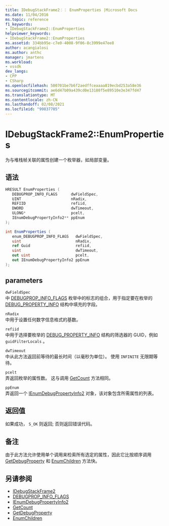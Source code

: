 ```yaml
---
title: IDebugStackFrame2：： EnumProperties |Microsoft Docs
ms.date: 11/04/2016
ms.topic: reference
f1_keywords:
- IDebugStackFrame2::EnumProperties
helpviewer_keywords:
- IDebugStackFrame2::EnumProperties
ms.assetid: 334bb95e-c7e0-4008-9f06-8c3999e47ee8
author: acangialosi
ms.author: anthc
manager: jmartens
ms.workload:
- vssdk
dev_langs:
- CPP
- CSharp
ms.openlocfilehash: 500701be7b6f2aedffceaaaa819ecbd253a58e36
ms.sourcegitcommit: ae6d47b09a439cd0e13180f5e89510e3e347fd47
ms.translationtype: MT
ms.contentlocale: zh-CN
ms.lasthandoff: 02/08/2021
ms.locfileid: "99837705"
---
```

# <a name="idebugstackframe2enumproperties"></a>IDebugStackFrame2::EnumProperties
为与堆栈帧关联的属性创建一个枚举器，如局部变量。

## <a name="syntax"></a>语法

```cpp
HRESULT EnumProperties ( 
   DEBUGPROP_INFO_FLAGS      dwFieldSpec,
   UINT                      nRadix,
   REFIID                    refiid,
   DWORD                     dwTimeout,
   ULONG*                    pcelt,
   IEnumDebugPropertyInfo2** ppEnum
);
```

```csharp
int EnumProperties ( 
   enum_DEBUGPROP_INFO_FLAGS   dwFieldSpec,
   uint                        nRadix,
   ref Guid                    refiid,
   uint                        dwTimeout,
   out uint                    pcelt,
   out IEnumDebugPropertyInfo2 ppEnum
);
```

## <a name="parameters"></a>parameters
`dwFieldSpec`\
中 [DEBUGPROP_INFO_FLAGS](../../../extensibility/debugger/reference/debugprop-info-flags.md) 枚举中的标志的组合，用于指定要在枚举的 [DEBUG_PROPERTY_INFO](../../../extensibility/debugger/reference/debug-property-info.md) 结构中填充的字段。

`nRadix`\
中用于设置任何数字信息格式的基数。

`refiid`\
中用于选择要枚举的 [DEBUG_PROPERTY_INFO](../../../extensibility/debugger/reference/debug-property-info.md) 结构的筛选器的 GUID，例如 `guidFilterLocals` 。

`dwTimeout`\
中从此方法返回前等待的最长时间（以毫秒为单位）。 使用 `INFINITE` 无限期等待。

`pcelt`\
弄返回枚举的属性数。 这与调用 [GetCount](../../../extensibility/debugger/reference/ienumdebugpropertyinfo2-getcount.md) 方法相同。

`ppEnum`\
弄返回一个 [IEnumDebugPropertyInfo2](../../../extensibility/debugger/reference/ienumdebugpropertyinfo2.md) 对象，该对象包含所需属性的列表。

## <a name="return-value"></a>返回值
 如果成功， `S_OK` 则返回; 否则返回错误代码。

## <a name="remarks"></a>备注
 由于此方法允许使用单个调用来检索所有选定的属性，因此它比按顺序调用 [GetDebugProperty](../../../extensibility/debugger/reference/idebugstackframe2-getdebugproperty.md) 和 [EnumChildren](../../../extensibility/debugger/reference/idebugproperty2-enumchildren.md) 方法快。

## <a name="see-also"></a>另请参阅
- [IDebugStackFrame2](../../../extensibility/debugger/reference/idebugstackframe2.md)
- [DEBUGPROP_INFO_FLAGS](../../../extensibility/debugger/reference/debugprop-info-flags.md)
- [IEnumDebugPropertyInfo2](../../../extensibility/debugger/reference/ienumdebugpropertyinfo2.md)
- [GetCount](../../../extensibility/debugger/reference/ienumdebugpropertyinfo2-getcount.md)
- [GetDebugProperty](../../../extensibility/debugger/reference/idebugstackframe2-getdebugproperty.md)
- [EnumChildren](../../../extensibility/debugger/reference/idebugproperty2-enumchildren.md)
